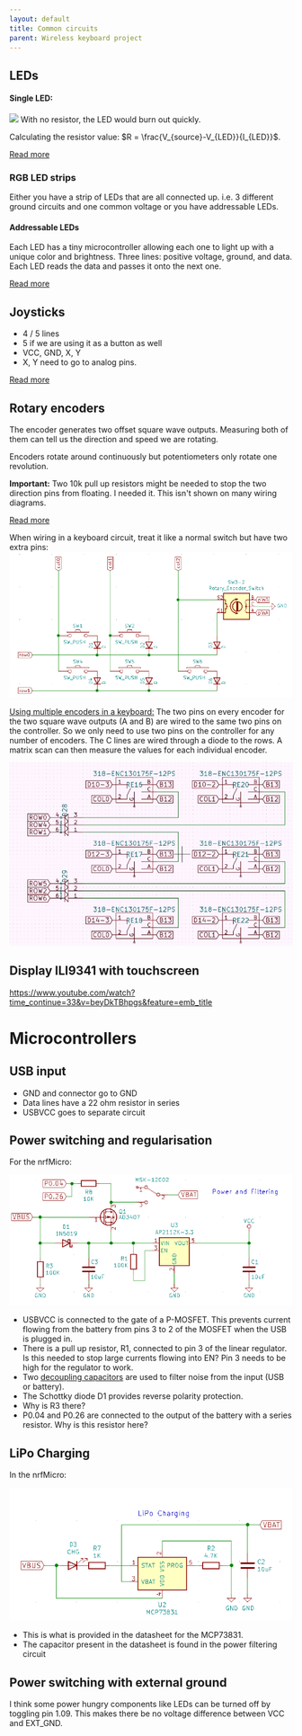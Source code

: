 ```yaml
---
layout: default
title: Common circuits
parent: Wireless keyboard project
---
```



## LEDs
#### Single LED:

![](https://www.electronicshub.org/wp-content/uploads/2017/10/Simple-LED-Circuits-Circuit-1.jpg)
With no resistor, the LED would burn out quickly.

Calculating the resistor value: $R = \frac{V_{source}-V_{LED}}{I_{LED}}$.

[Read more](https://www.electronicshub.org/simple-led-circuits/)


### RGB LED strips
Either you have a strip of LEDs that are all connected up. i.e. 3 different ground circuits and one common voltage or you have addressable LEDs.

#### Addressable LEDs
Each LED has a tiny microcontroller allowing each one to light up with a unique color and brightness.
Three lines: positive voltage, ground, and data.
Each LED reads the data and passes it onto the next one.

[Read more](http://www.thesmarthomehookup.com/beginners-guide-to-individually-addressable-rgb-led-strips/)


## Joysticks
- 4 / 5 lines
- 5 if we are using it as a button as well
- VCC, GND, X, Y
- X, Y need to go to analog pins.

[Read more](https://www.brainy-bits.com/arduino-joystick-tutorial/)

## Rotary encoders
The encoder generates two offset square wave outputs. Measuring both of them can tell us the direction and speed we are rotating.

Encoders rotate around continuously but potentiometers only rotate one revolution.

**Important:** 
Two 10k pull up resistors might be needed to stop the two direction pins from floating. 
I needed it. This isn't shown on many wiring diagrams.

[Read more](https://www.electroschematics.com/rotary-encoder-arduino/)

When wiring in a keyboard circuit, treat it like a normal switch but have two extra pins:
![](rotary_encoder_keyboard.png)

[Using multiple encoders in a keyboard:](https://www.youtube.com/watch?v=DyHxccSvsPs) The two pins on every encoder for the two square wave outputs (A and B) are wired to the same two pins on the controller. 
So we only need to use two pins on the controller for any number of encoders. 
The C lines are wired through a diode to the rows. A matrix scan can then measure the values for each individual encoder.

![](multiple_rotary_encoders.png)

## Display ILI9341 with touchscreen
https://www.youtube.com/watch?time_continue=33&v=beyDkTBhpgs&feature=emb_title

# Microcontrollers

## USB input
- GND and connector go to GND
- Data lines have a 22 ohm resistor in series
- USBVCC goes to separate circuit

## Power switching and regularisation
For the nrfMicro:

![](power_filtering_nrfmicro.PNG)

- USBVCC is connected to the gate of a P-MOSFET. This prevents current flowing from the battery from pins 3 to 2 of the MOSFET when the USB is plugged in. 
- There is a pull up resistor, R1, connected to pin 3 of the linear regulator. Is this needed to stop large currents flowing into EN? Pin 3 needs to be high for the regulator to work.
- Two [decoupling capacitors](https://www.youtube.com/watch?v=BpuCv4hfYZU) are used to filter noise from the input (USB or battery). 
- The Schottky diode D1 provides reverse polarity protection.
- Why is R3 there?
- P0.04 and P0.26 are connected to the output of the battery with a series resistor. Why is this resistor here?

## LiPo Charging
In the nrfMicro:

![](nrfmicro_lipo_charging.png)

- This is what is provided in the datasheet for the MCP73831.
- The capacitor present in the datasheet is found in the power filtering circuit

## Power switching with external ground
I think some power hungry components like LEDs can be turned off by toggling pin 1.09. 
This makes there be no voltage difference between VCC and EXT_GND. 

